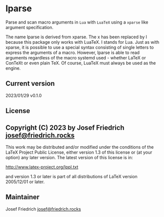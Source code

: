 # lparse

Parse and scan macro arguments in `Lua` with `LuaTeX` using a `xparse`
like argument specification.

The name lparse is derived from xparse. The x has been replaced by l
because this package only works with LuaTeX. l stands for Lua. Just as
with xparse, it is possible to use a special syntax consisting of single
letters to express the arguments of a macro. However, lparse is able to
read arguments regardless of the macro systemd used - whether LaTeX or
ConTeXt or even plain TeX. Of course, LuaTeX must always be used as the
engine.

## Current version

2023/01/29 v0.1.0

## License

Copyright (C) 2023 by Josef Friedrich <josef@friedrich.rocks>
------------------------------------------------------------------------
This work may be distributed and/or modified under the conditions of
the LaTeX Project Public License, either version 1.3 of this license
or (at your option) any later version.  The latest version of this
license is in:

  http://www.latex-project.org/lppl.txt

and version 1.3 or later is part of all distributions of LaTeX
version 2005/12/01 or later.

## Maintainer

Josef Friedrich <josef@friedrich.rocks>
